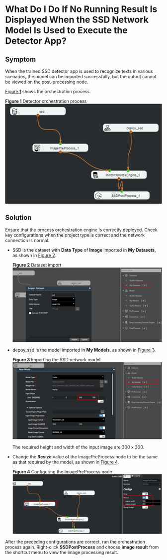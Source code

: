 # What Do I Do If No Running Result Is Displayed When the SSD Network Model Is Used to Execute the Detector App?<a name="EN-US_TOPIC_0196221497"></a>

## Symptom<a name="section512664984119"></a>

When the trained SSD detector app is used to recognize texts in various scenarios, the model can be imported successfully, but the output cannot be viewed on the post-processing node.

[Figure 1](#fig43062011114910)  shows the orchestration process.

**Figure  1**  Detector orchestration process<a name="fig43062011114910"></a>  
![](figures/detector-orchestration-process.png "detector-orchestration-process")

## Solution<a name="section8758137105016"></a>

Ensure that the process orchestration engine is correctly deployed. Check key configurations when the project type is correct and the network connection is normal.

-   SSD is the dataset with  **Data Type**  of  **Image**  imported in  **My Datasets**, as shown in  [Figure 2](#fig51871639165810).

    **Figure  2**  Dataset import<a name="fig51871639165810"></a>  
    ![](figures/dataset-import.png "dataset-import")

-   depoy\_ssd is the model imported in  **My Models**, as shown in  [Figure 3](#fig32801913104).

    **Figure  3**  Importing the SSD network model<a name="fig32801913104"></a>  
    ![](figures/importing-the-ssd-network-model.png "importing-the-ssd-network-model")

    The required height and width of the input image are 300 x 300.

-   Change the  **Resize**  value of the ImagePreProcess node to be the same as that required by the model, as shown in  [Figure 4](#fig1199017311324).

    **Figure  4**  Configuring the ImagePreProcess node<a name="fig1199017311324"></a>  
    ![](figures/configuring-the-imagepreprocess-node.png "configuring-the-imagepreprocess-node")


After the preceding configurations are correct, run the orchestration process again. Right-click  **SSDPostProcess**  and choose  **image result**  from the shortcut menu to view the image processing result.

